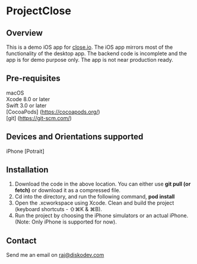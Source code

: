 # ProjectClose

## Overview
This is a demo iOS app for [close.io](https://close.io). The iOS app mirrors most of the functionality of the desktop app. The backend code is incomplete and the app is for demo purpose only. The app is not near production ready.

## Pre-requisites
macOS  
Xcode 8.0 or later  
Swift 3.0 or later  
[CocoaPods] (https://cocoapods.org/)  
[git] (https://git-scm.com/)

## Devices and Orientations supported
iPhone [Potrait]

## Installation
1) Download the code in the above location. You can either use 
 **git pull (or fetch)** or download it as a compressed file.   
2) Cd into the directory, and run the following command, **pod install**  
3) Open the .xcworkspace using Xcode. Clean and build the project (keyboard shortcuts - ⇧⌘K & ⌘B).  
4) Run the project by choosing the iPhone simulators or an actual iPhone. (Note: Only iPhone is supported for now).

## Contact
Send me an email on <raj@diskodev.com>